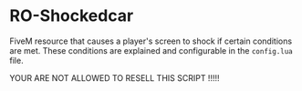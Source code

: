 # RO-Shockedcar
FiveM resource that causes a player's screen to shock if certain conditions are met. These conditions are explained and configurable in the `config.lua` file.

YOUR ARE NOT ALLOWED TO RESELL THIS SCRIPT !!!!!
